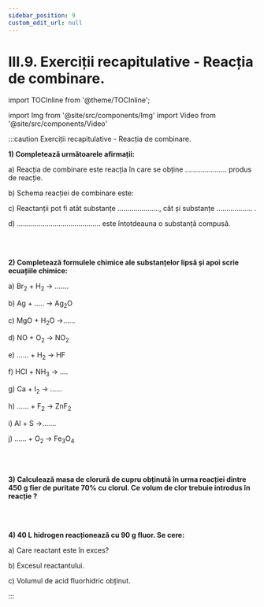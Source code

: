```yaml
---
sidebar_position: 9
custom_edit_url: null
---
```


# III.9. Exerciții recapitulative - Reacția de combinare.

import TOCInline from '@theme/TOCInline';

<TOCInline toc={toc} />



import Img from '@site/src/components/Img'
import Video from '@site/src/components/Video'






:::caution Exerciții recapitulative - Reacția de combinare.

**1) Completează următoarele afirmații:**

a) Reacția de combinare este reacția în care se obține ………………… produs de reacție.

b) Schema reacției de combinare este:

c) Reactanții pot fi atât substanțe …………………, cât și substanțe ……………… .

d) …………………………………… este întotdeauna o substanță compusă.

<br></br>

**2) Completează formulele chimice ale substanțelor lipsă și apoi scrie ecuațiile chimice:**

a) Br<sub>2</sub> + H<sub>2</sub> → …….

b) Ag + ….. → Ag<sub>2</sub>O

c) MgO + H<sub>2</sub>O →……

d) NO + O<sub>2</sub> → NO<sub>2</sub>
 
e) …… + H<sub>2</sub> → HF

f) HCl + NH<sub>3</sub> → ….

g) Ca + I<sub>2</sub> → ……

h) …… + F<sub>2</sub> → ZnF<sub>2</sub>

i) Al + S →…….

j) …… + O<sub>2</sub> → Fe<sub>3</sub>O<sub>4</sub>
 
<br></br>


**3) Calculează masa de clorură de cupru obținută în urma reacției dintre 450 g fier de puritate 70% cu clorul. Ce volum de clor trebuie introdus în reacție ?**

<br></br>

**4) 40 L hidrogen reacționează cu 90 g fluor. Se cere:**
 
a) Care reactant este în exces?

b) Excesul reactantului.

c) Volumul de acid fluorhidric obținut.




:::







<br></br>
<br></br>




